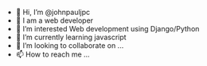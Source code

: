 - 👋 Hi, I’m @johnpauljpc
- 👋 I am a web developer
- 👀 I’m interested Web development using Django/Python
- 🌱 I’m currently learning javascript
- 💞️ I’m looking to collaborate on ...
- 📫 How to reach me ...

<!---
johnpauljpc/johnpauljpc is a ✨ special ✨ repository because its `README.md` (this file) appears on your GitHub profile.
You can click the Preview link to take a look at your changes.
--->
